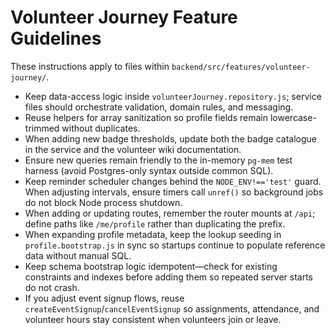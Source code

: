 # Volunteer Journey Feature Guidelines

These instructions apply to files within `backend/src/features/volunteer-journey/`.

- Keep data-access logic inside `volunteerJourney.repository.js`; service files should orchestrate validation, domain rules, and messaging.
- Reuse helpers for array sanitization so profile fields remain lowercase-trimmed without duplicates.
- When adding new badge thresholds, update both the badge catalogue in the service and the volunteer wiki documentation.
- Ensure new queries remain friendly to the in-memory `pg-mem` test harness (avoid Postgres-only syntax outside common SQL).
- Keep reminder scheduler changes behind the `NODE_ENV!=='test'` guard. When adjusting intervals, ensure timers call `unref()` so background jobs do not block Node process shutdown.
- When adding or updating routes, remember the router mounts at `/api`; define paths like `/me/profile` rather than duplicating the prefix.
- When expanding profile metadata, keep the lookup seeding in `profile.bootstrap.js` in sync so startups continue to populate reference data without manual SQL.
- Keep schema bootstrap logic idempotent—check for existing constraints and indexes before adding them so repeated server starts do not crash.
- If you adjust event signup flows, reuse `createEventSignup`/`cancelEventSignup` so assignments, attendance, and volunteer hours stay consistent when volunteers join or leave.
